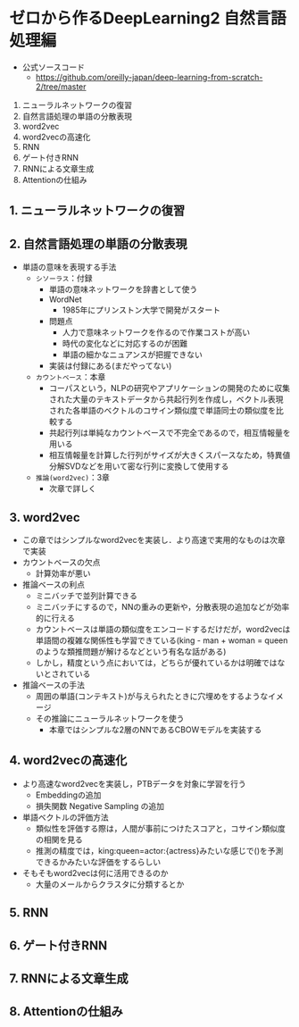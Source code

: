 # ゼロから作るDeepLearning2 自然言語処理編

- 公式ソースコード
    - https://github.com/oreilly-japan/deep-learning-from-scratch-2/tree/master

1. ニューラルネットワークの復習
2. 自然言語処理の単語の分散表現
3. word2vec
4. word2vecの高速化
5. RNN
6. ゲート付きRNN
7. RNNによる文章生成
8. Attentionの仕組み

## 1. ニューラルネットワークの復習
## 2. 自然言語処理の単語の分散表現

- 単語の意味を表現する手法
    - `シソーラス`：付録
        - 単語の意味ネットワークを辞書として使う
        - WordNet
            - 1985年にプリンストン大学で開発がスタート
        - 問題点
            - 人力で意味ネットワークを作るので作業コストが高い
            - 時代の変化などに対応するのが困難
            - 単語の細かなニュアンスが把握できない
        - 実装は付録にある(まだやってない)
    - `カウントベース`：本章
        - コーパスという，NLPの研究やアプリケーションの開発のために収集された大量のテキストデータから共起行列を作成し，ベクトル表現された各単語のベクトルのコサイン類似度で単語同士の類似度を比較する
        - 共起行列は単純なカウントベースで不完全であるので，相互情報量を用いる
        - 相互情報量を計算した行列がサイズが大きくスパースなため，特異値分解SVDなどを用いて密な行列に変換して使用する
    - `推論(word2vec)`：3章
        - 次章で詳しく

## 3. word2vec

- この章ではシンプルなword2vecを実装し．より高速で実用的なものは次章で実装
- カウントベースの欠点
    - 計算効率が悪い
- 推論ベースの利点
    - ミニバッチで並列計算できる
    - ミニバッチにするので，NNの重みの更新や，分散表現の追加などが効率的に行える
    - カウントベースは単語の類似度をエンコードするだけだが，word2vecは単語間の複雑な関係性も学習できている(king - man + woman = queen のような類推問題が解けるなどという有名な話がある)
    - しかし，精度という点においては，どちらが優れているかは明確ではないとされている
- 推論ベースの手法
    - 周囲の単語(コンテキスト)が与えられたときに穴埋めをするようなイメージ
    - その推論にニューラルネットワークを使う
        - 本章ではシンプルな2層のNNであるCBOWモデルを実装する

## 4. word2vecの高速化

- より高速なword2vecを実装し，PTBデータを対象に学習を行う
    - Embeddingの追加
    - 損失関数 Negative Sampling の追加
- 単語ベクトルの評価方法
    - 類似性を評価する際は，人間が事前につけたスコアと，コサイン類似度の相関を見る
    - 推測の精度では，king:queen=actor:{actress}みたいな感じで()を予測できるかみたいな評価をするらしい
- そもそもword2vecは何に活用できるのか
    - 大量のメールからクラスタに分類するとか

## 5. RNN

## 6. ゲート付きRNN

## 7. RNNによる文章生成

## 8. Attentionの仕組み


